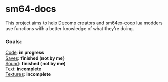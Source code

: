 # sm64-docs
This project aims to help Decomp creators and sm64ex-coop lua modders use functions with a better knowledge of what they're doing.

### Goals:
[Code](docs/code/main.md): **in progress**  
[Saves](docs/saves/SAVE_FORMAT.MD): **finished (not by me)**  
[Sound](docs/sound/README.md): **finished (not by me)**  
[Text](docs/text/readme.md): **incomplete**  
[Textures](docs/textures/readme.md): **incomplete**  
